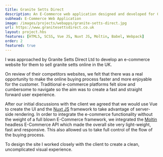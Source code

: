 ```yaml
---
title: Granite Setts Direct
description: An E-Commerce web application designed and developed for Granite Setts Direct Ltd using a headless e-commerce API
subhead: E-Commerce Web Application
image: /images/projects/webapps/granite-setts-direct.jpg
url: https://www.granitesettsdirect.co.uk
layout: project.hbs
features: [HTML5, SCSS, Vue JS, Nuxt JS, Moltin, Babel, Webpack]
order: 2
featured: true
---
```


I was approached by Granite Setts Direct Ltd to develop an e-commerce website for
them to sell granite setts online in the UK.

On review of their competitors websites, we felt that there was a real opportunity
to make the online buying process faster and more enjoyable for the customer. Traditional
e-commerce platforms felt slow and cumbersome to navigate so the aim was to create a
fast and straight forward user experience.

After our initial discussions with the client we agreed that we would use Vue to create
the UI and the [Nuxt JS](https://nuxtjs.org/) framework to take advantage of server-side rendering. In order to
integrate the e-commerce functionality without the weight of a full blown E-Commerce
framework, we integrated the [Moltin](https://moltin.com/) headless E-Commerce API which made the overall site very
light-weight, fast and responsive. This also allowed us to take full control of the
flow of the buying process.

To design the site I worked closely with the client to create a clean, uncomplicated
visual experience.
